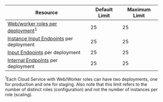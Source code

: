 | Resource | Default Limit | Maximum Limit |
| --- | --- | --- |
| [Web/worker roles per deployment](../articles/cloud-services/cloud-services-choose-me.md)<sup>1</sup> |25 |25 |
| [Instance Input Endpoints](http://msdn.microsoft.com/library/gg557552.aspx#InstanceInputEndpoint) per deployment |25 |25 |
| [Input Endpoints](http://msdn.microsoft.com/library/gg557552.aspx#InputEndpoint) per deployment |25 |25 |
| [Internal Endpoints](http://msdn.microsoft.com/library/gg557552.aspx#InternalEndpoint) per deployment |25 |25 |

<sup>1</sup>Each Cloud Service with Web/Worker roles can have two deployments, one for production and one for staging. Also note that this limit refers to the number of distinct roles (configuration) and not the number of instances per role (scaling).

